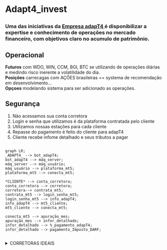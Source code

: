 <h1>Adapt4_invest<p>
  <h3> Uma das iniciativas da <a href="http://www.adapt4.com.br"> Empresa adapT4 </a> é disponibilizar a expertise e conhecimento de operações no mercado financeiro, com objetivos claro no acumulo de patrimônio. </h3>
</h1> 

<h2> Operacional </h2>
<div> <strong>Futuros</strong> com WDO, WIN, CCM, BGI, BTC se utilizando de operações diárias e medindo risco inerente a volatilidade do dia. </div>
<div> <strong>Posições</strong> carrecagas com AÇÕES brasileiras == systema de recomendação em desenvolvimento... </div>
<div> <strong>Opçoes</strong> modelando sistema para ser adicionado as operações. </div>
</h3>

<h2> Segurança </h2>
  <ol>
    <li> Não acessamos sua conta corretora </li>
    <li> Login e senha que utilizamos é da plataforma contratada pelo cliente </li>
    <li> Utilizamos nossas estações para cada cliente </li>
    <li> Repasse do pagamento é feito do cliente para adapT4 </li>
    <li> Cliente recebe infome detalhado e seus tributos a pagar </li>   
  </ol>  
<h2>

</h2>

```mermaid
graph LR;
_ADAPT4_ --> bot_adapT4;
bot_adapT4 --> máq_server;
máq_server --> máq_usuário;
máq_usuário --> plataforma_mt5;
plataforma_mt5 --> conecta_mt5;

*CLIENTE* --> conta_corretora;
conta_corretora --> corretora;
corretora--> contrata_mt5;
contrata_mt5 --> login_senha_mt5;
login_senha_mt5 --> info_adapT4;
info_adapT4 --> mt5_cliente;
mt5_cliente --> conecta_mt5;

conecta_mt5 --> apuração_mes;
apuração_mes --> infor_detalhado;
infor_detalhado --> %_pagamento_adapT4;
infor_detalhado --> pagamento_Imposto_DARF;


```
</details>



<details>
     <summary> CORRETORAS IDEAIS </summary>
    
```
As 3 corretoras são as indicadas para contratar o serviço da plataforma MT5:

XP - Permitido operações de daytrade e position. Custo 0/mes ao contratar.
RICO - Permitido operações de daytrade e position. Custo 0/mes ao contratar.
TERRA - Permitido operações de daytrade e position. Custo R$ 50,00/mes ao contratar.

Órama - Foi comprada recentemente pelo BTG, deixou de fornecer ambas as modalidades de operação.
* As demais corretoras até o momento só permitem operações de daytrade. O que impacta nosso modelo operacional em determinados ativos e impacta tambem nos custo.

```

<details>
     <summary> xxx </summary>
    
```

```
</details>
